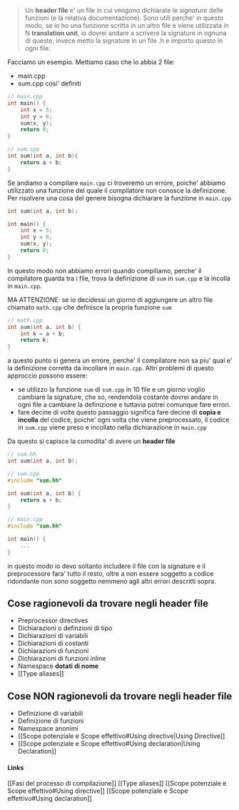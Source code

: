 >Un **header file** e' un file in cui vengono dichiarate le *signature* delle funzioni (e la relativa documentazione). Sono utili perche' in questo modo, se io ho una funzione scritta in un altro file e viene utilizzata in N **translation unit**, io dovrei andare a scrivere la signature in ognuna di queste, invece metto la signature in un file .h e importo questo in ogni file.

Facciamo un esempio. Mettiamo caso che io abbia 2 file:
- main.cpp
- sum.cpp
cosi' definiti
```cpp
// main.cpp
int main() {
	int x = 5;
	int y = 6;
	sum(x, y);
	return 0;
}
```

```cpp
// sum.cpp
int sum(int a, int b){
	return a + b;
}
```

Se andiamo a compilare `main.cpp` ci troveremo un errore, poiche' abbiamo utilizzato una funzione del quale il compilatore non conosce la definizione. Per risolvere una cosa del genere bisogna dichiarare la funzione in `main.cpp`
```cpp
int sum(int a, int b);

int main() {
	int x = 5;
	int y = 6;
	sum(x, y);
	return 0;
}
```
In questo modo non abbiamo errori quando compiliamo, perche' il compilatore guarda tra i file, trova la definizione di `sum` in `sum.cpp` e la incolla in `main.cpp`.

MA ATTENZIONE: se io decidessi un giorno di aggiungere un altro file chiamato `math.cpp` che definisce la propria funzione `sum`
```cpp
// math.cpp
int sum(int a, int b) {
	int k = a + b;
	return k;
}
```
a questo punto si genera un errore, perche' il compilatore non sa piu' qual e' la definizione corretta da incollare in `main.cpp`.
Altri problemi di questo approccio possono essere:
- se utilizzo la funzione `sum` di `sum.cpp` in 10 file e un giorno voglio cambiare la signature, che so, rendendola costante dovrei andare in ogni file a cambiare la definizione e tuttavia potrei comunque fare errori.
- fare decine di volte questo passaggio significa fare decine di **copia e incolla** del codice, poiche' ogni volta che viene preprocessato, il codice in `sum.cpp` viene preso e incollato nella dichiarazione in `main.cpp`

Da questo si capisce la comodita' di avere un **header file**
```cpp
// sum.hh
int sum(int a, int b);
```

```cpp
// sum.cpp
#include "sum.hh"

int sum(int a, int b) {
	return a + b;
}
```

```cpp
// main.cpp
#include "sum.hh"

int main() {
	...
}
```
in questo modo io devo soltanto includere il file con la signature e il preprocessore fara' tutto il resto, oltre a non essere soggetto a codice ridondante non sono soggetto nemmeno agli altri errori descritti sopra.

## Cose ragionevoli da trovare negli header file
- Preprocessor directives
- Dichiarazioni o definzioni di tipo
- Dichiarazioni di variabili
- Dichiarazioni di costanti
- Dichiarazioni di funzioni
- Dichiarazioni di funzioni inline
- Namespace **dotati di nome** 
- [[Type aliases]]

## Cose NON ragionevoli da trovare negli header file
- Definizione di variabili
- Definizione di funzioni
- Namespace anonimi
- [[Scope potenziale e Scope effettivo#Using directive|Using Directive]]
- [[Scope potenziale e Scope effettivo#Using declaration|Using Declaration]]

#### Links
[[Fasi del processo di compilazione]]
[[Type aliases]]
[[Scope potenziale e Scope effettivo#Using directive]]
[[Scope potenziale e Scope effettivo#Using declaration]]
